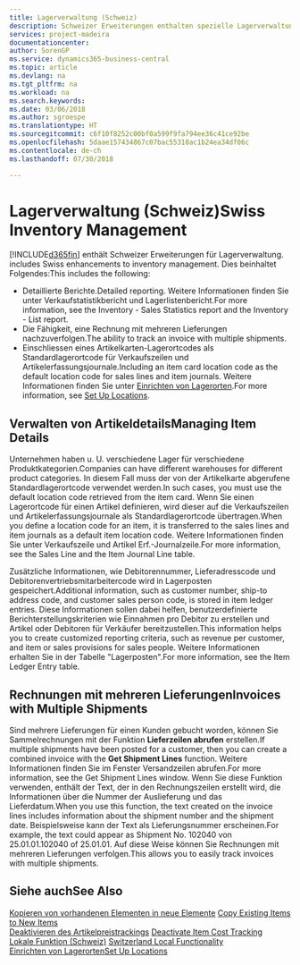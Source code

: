 ```yaml
---
title: Lagerverwaltung (Schweiz)
description: Schweizer Erweiterungen enthalten spezielle Lagerverwaltungsfunktionen.
services: project-madeira
documentationcenter: 
author: SorenGP
ms.service: dynamics365-business-central
ms.topic: article
ms.devlang: na
ms.tgt_pltfrm: na
ms.workload: na
ms.search.keywords: 
ms.date: 03/06/2018
ms.author: sgroespe
ms.translationtype: HT
ms.sourcegitcommit: c6f10f8252c00bf0a599f9fa794ee36c41ce92be
ms.openlocfilehash: 5daae157434867c07bac55310ac1b24ea34df06c
ms.contentlocale: de-ch
ms.lasthandoff: 07/30/2018

---
```

# <a name="swiss-inventory-management"></a><span data-ttu-id="65bf3-103">Lagerverwaltung (Schweiz)</span><span class="sxs-lookup"><span data-stu-id="65bf3-103">Swiss Inventory Management</span></span>
[!INCLUDE[d365fin](../../includes/d365fin_md.md)]<span data-ttu-id="65bf3-104"> enthält Schweizer Erweiterungen für Lagerverwaltung.</span><span class="sxs-lookup"><span data-stu-id="65bf3-104"> includes Swiss enhancements to inventory management.</span></span> <span data-ttu-id="65bf3-105">Dies beinhaltet Folgendes:</span><span class="sxs-lookup"><span data-stu-id="65bf3-105">This includes the following:</span></span>  

- <span data-ttu-id="65bf3-106">Detaillierte Berichte.</span><span class="sxs-lookup"><span data-stu-id="65bf3-106">Detailed reporting.</span></span>  <span data-ttu-id="65bf3-107">Weitere Informationen finden Sie unter Verkaufstatistikbericht und Lagerlistenbericht.</span><span class="sxs-lookup"><span data-stu-id="65bf3-107">For more information, see the Inventory - Sales Statistics report and the Inventory - List report.</span></span>  
- <span data-ttu-id="65bf3-108">Die Fähigkeit, eine Rechnung mit mehreren Lieferungen nachzuverfolgen.</span><span class="sxs-lookup"><span data-stu-id="65bf3-108">The ability to track an invoice with multiple shipments.</span></span>  
- <span data-ttu-id="65bf3-109">Einschliessen eines Artikelkarten-Lagerortcodes als Standardlagerortcode für Verkaufszeilen und Artikelerfassungsjournale.</span><span class="sxs-lookup"><span data-stu-id="65bf3-109">Including an item card location code as the default location code for sales lines and item journals.</span></span> <span data-ttu-id="65bf3-110">Weitere Informationen finden Sie unter [Einrichten von Lagerorten](../../inventory-how-setup-locations.md).</span><span class="sxs-lookup"><span data-stu-id="65bf3-110">For more information, see [Set Up Locations](../../inventory-how-setup-locations.md).</span></span>

## <a name="managing-item-details"></a><span data-ttu-id="65bf3-111">Verwalten von Artikeldetails</span><span class="sxs-lookup"><span data-stu-id="65bf3-111">Managing Item Details</span></span>  
<span data-ttu-id="65bf3-112">Unternehmen haben u. U. verschiedene Lager für verschiedene Produktkategorien.</span><span class="sxs-lookup"><span data-stu-id="65bf3-112">Companies can have different warehouses for different product categories.</span></span> <span data-ttu-id="65bf3-113">In diesem Fall muss der von der Artikelkarte abgerufene Standardlagerortcode verwendet werden.</span><span class="sxs-lookup"><span data-stu-id="65bf3-113">In such cases, you must use the default location code retrieved from the item card.</span></span> <span data-ttu-id="65bf3-114">Wenn Sie einen Lagerortcode für einen Artikel definieren, wird dieser auf die Verkaufszeilen und Artikelerfassungsjournale als Standardlagerortcode übertragen.</span><span class="sxs-lookup"><span data-stu-id="65bf3-114">When you define a location code for an item, it is transferred to the sales lines and item journals as a default item location code.</span></span> <span data-ttu-id="65bf3-115">Weitere Informationen finden Sie unter Verkaufszeile und Artikel Erf.-Journalzeile.</span><span class="sxs-lookup"><span data-stu-id="65bf3-115">For more information, see the Sales Line and the Item Journal Line table.</span></span>  

<span data-ttu-id="65bf3-116">Zusätzliche Informationen, wie Debitorennummer, Lieferadresscode und Debitorenvertriebsmitarbeitercode wird in Lagerposten gespeichert.</span><span class="sxs-lookup"><span data-stu-id="65bf3-116">Additional information, such as customer number, ship-to address code, and customer sales person code, is stored in item ledger entries.</span></span> <span data-ttu-id="65bf3-117">Diese Informationen sollen dabei helfen, benutzerdefinierte Berichterstellungskriterien wie Einnahmen pro Debitor zu erstellen und Artikel oder Debitoren für Verkäufer bereitzustellen.</span><span class="sxs-lookup"><span data-stu-id="65bf3-117">This information helps you to create customized reporting criteria, such as revenue per customer, and item or sales provisions for sales people.</span></span> <span data-ttu-id="65bf3-118">Weitere Informationen erhalten Sie in der Tabelle "Lagerposten".</span><span class="sxs-lookup"><span data-stu-id="65bf3-118">For more information, see the Item Ledger Entry table.</span></span>  

## <a name="invoices-with-multiple-shipments"></a><span data-ttu-id="65bf3-119">Rechnungen mit mehreren Lieferungen</span><span class="sxs-lookup"><span data-stu-id="65bf3-119">Invoices with Multiple Shipments</span></span>  
<span data-ttu-id="65bf3-120">Sind mehrere Lieferungen für einen Kunden gebucht worden, können Sie Sammelrechnungen mit der Funktion **Lieferzeilen abrufen** erstellen.</span><span class="sxs-lookup"><span data-stu-id="65bf3-120">If multiple shipments have been posted for a customer, then you can create a combined invoice with the **Get Shipment Lines** function.</span></span> <span data-ttu-id="65bf3-121">Weitere Informationen finden Sie im Fenster Versandzeilen abrufen.</span><span class="sxs-lookup"><span data-stu-id="65bf3-121">For more information, see the Get Shipment Lines window.</span></span> <span data-ttu-id="65bf3-122">Wenn Sie diese Funktion verwenden, enthält der Text, der in den Rechnungszeilen erstellt wird, die Informationen über die Nummer der Auslieferung und das Lieferdatum.</span><span class="sxs-lookup"><span data-stu-id="65bf3-122">When you use this function, the text created on the invoice lines includes information about the shipment number and the shipment date.</span></span> <span data-ttu-id="65bf3-123">Beispielsweise kann der Text als Lieferungsnummer erscheinen.</span><span class="sxs-lookup"><span data-stu-id="65bf3-123">For example, the text could appear as Shipment No.</span></span> <span data-ttu-id="65bf3-124">102040 von 25.01.01.</span><span class="sxs-lookup"><span data-stu-id="65bf3-124">102040 of 25.01.01.</span></span> <span data-ttu-id="65bf3-125">Auf diese Weise können Sie Rechnungen mit mehreren Lieferungen verfolgen.</span><span class="sxs-lookup"><span data-stu-id="65bf3-125">This allows you to easily track invoices with multiple shipments.</span></span>  

## <a name="see-also"></a><span data-ttu-id="65bf3-126">Siehe auch</span><span class="sxs-lookup"><span data-stu-id="65bf3-126">See Also</span></span>  
 <span data-ttu-id="65bf3-127">[Kopieren von vorhandenen Elementen in neue Elemente](how-to-copy-existing-items-to-new-items.md) </span><span class="sxs-lookup"><span data-stu-id="65bf3-127">[Copy Existing Items to New Items](how-to-copy-existing-items-to-new-items.md) </span></span>  
 <span data-ttu-id="65bf3-128">[Deaktivieren des Artikelpreistrackings](how-to-deactivate-item-cost-tracking.md) </span><span class="sxs-lookup"><span data-stu-id="65bf3-128">[Deactivate Item Cost Tracking](how-to-deactivate-item-cost-tracking.md) </span></span>  
 <span data-ttu-id="65bf3-129">[Lokale Funktion (Schweiz)](switzerland-local-functionality.md) </span><span class="sxs-lookup"><span data-stu-id="65bf3-129">[Switzerland Local Functionality](switzerland-local-functionality.md) </span></span>  
 [<span data-ttu-id="65bf3-130">Einrichten von Lagerorten</span><span class="sxs-lookup"><span data-stu-id="65bf3-130">Set Up Locations</span></span>](../../inventory-how-setup-locations.md)

